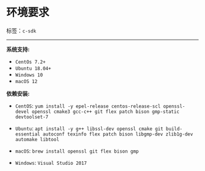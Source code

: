 # 环境要求

标签：``c-sdk``

----------

**系统支持:**

- `CentOs 7.2+`
- `Ubuntu 18.04+`
- `Windows 10`
- `macOS 12`

**依赖安装:**

- `CentOS`:
  `yum install -y epel-release centos-release-scl openssl-devel openssl cmake3 gcc-c++ git flex patch bison gmp-static devtoolset-7`
  
- `Ubuntu`:
  `apt install -y g++ libssl-dev openssl cmake git build-essential autoconf texinfo flex patch bison libgmp-dev zlib1g-dev automake libtool`
  
- `macOS`:
  `brew install openssl git flex bison gmp`
  
- `Windows`:
  `Visual Studio 2017`
